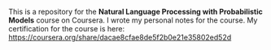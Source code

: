 This is a repository for the **Natural Language Processing with Probabilistic Models** course on Coursera. I wrote my personal notes for the course. My certification for the course is here: https://coursera.org/share/dacae8cfae8de5f2b0e21e35802ed52d
